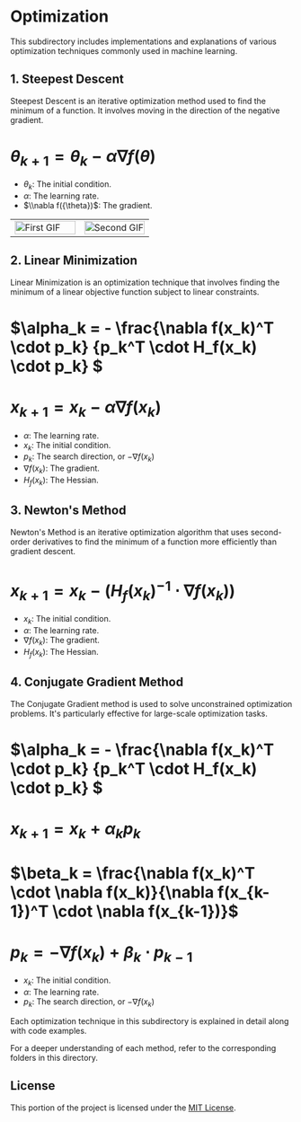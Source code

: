 # Optimization

This subdirectory includes implementations and explanations of various optimization techniques commonly used in machine learning.

## 1. Steepest Descent

Steepest Descent is an iterative optimization method used to find the minimum of a function. It involves moving in the direction of the negative gradient.

# $\theta_{k+1} = \theta_{k} - \alpha \nabla f({\theta})$

* $\theta_{k}$: The initial condition.
* $\alpha$: The learning rate.
* $\\nabla f({\theta})$: The gradient.

<table>
  <tr>
    <td style="width: 50%;">
      <img src="https://github.com/Twallett/Machine-Learning/blob/main/Optimization/1_Steepest_descent/Steepest_descent_contour.gif" alt="First GIF" width="100%">
    </td>
    <td style="width: 50%;">
      <img src="https://github.com/Twallett/Machine-Learning/blob/main/Optimization/1_Steepest_descent/Steepest_descent_surface.gif" alt="Second GIF" width="100%">
    </td>
  </tr>
</table>

## 2. Linear Minimization

Linear Minimization is an optimization technique that involves finding the minimum of a linear objective function subject to linear constraints.

# $\alpha_k = - \frac{\nabla f(x_k)^T \cdot p_k} {p_k^T \cdot  H_f(x_k) \cdot p_k} $

# $x_{k+1} = x_k - \alpha \nabla f(x_k)$

* $\alpha$: The learning rate.
* $x_k$: The initial condition.
* $p_k$: The search direction, or $-\nabla f(x_k)$
* $\nabla f(x_k)$: The gradient.
* $H_f(x_k)$: The Hessian.

## 3. Newton's Method

Newton's Method is an iterative optimization algorithm that uses second-order derivatives to find the minimum of a function more efficiently than gradient descent.

# $x_{k+1} = x_k - (H_f(x_k)^{-1} \cdot \nabla f(x_k))$

* $x_k$: The initial condition.
* $\alpha$: The learning rate.
* $\nabla f(x_k)$: The gradient.
* $H_f(x_k)$: The Hessian.

## 4. Conjugate Gradient Method

The Conjugate Gradient method is used to solve unconstrained optimization problems. It's particularly effective for large-scale optimization tasks.

# $\alpha_k = - \frac{\nabla f(x_k)^T \cdot p_k} {p_k^T \cdot  H_f(x_k) \cdot p_k} $

# $x_{k+1} = x_k + \alpha_k p_k$

# $\beta_k = \frac{\nabla f(x_k)^T \cdot \nabla f(x_k)}{\nabla f(x_{k-1})^T \cdot \nabla f(x_{k-1})}$

# $p_k = -\nabla f(x_k) + \beta_k \cdot p_{k-1}$

* $x_k$: The initial condition.
* $\alpha$: The learning rate.
* $p_k$: The search direction, or $-\nabla f(x_k)$

Each optimization technique in this subdirectory is explained in detail along with code examples.

For a deeper understanding of each method, refer to the corresponding folders in this directory.

## License

This portion of the project is licensed under the [MIT License](../LICENSE).
